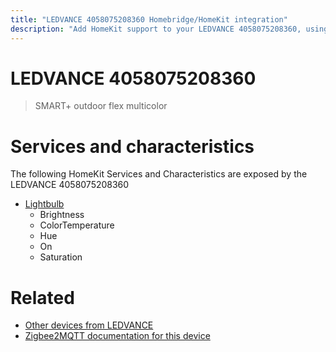 ```yaml
---
title: "LEDVANCE 4058075208360 Homebridge/HomeKit integration"
description: "Add HomeKit support to your LEDVANCE 4058075208360, using Homebridge, Zigbee2MQTT and homebridge-z2m."
---
```

<!---
This file has been GENERATED using src/docgen/docgen.ts
DO NOT EDIT THIS FILE MANUALLY!
-->
# LEDVANCE 4058075208360
> SMART+ outdoor flex multicolor


# Services and characteristics
The following HomeKit Services and Characteristics are exposed by
the LEDVANCE 4058075208360

* [Lightbulb](../../light.md)
  * Brightness
  * ColorTemperature
  * Hue
  * On
  * Saturation


# Related
* [Other devices from LEDVANCE](../index.md#ledvance)
* [Zigbee2MQTT documentation for this device](https://www.zigbee2mqtt.io/devices/4058075208360.html)